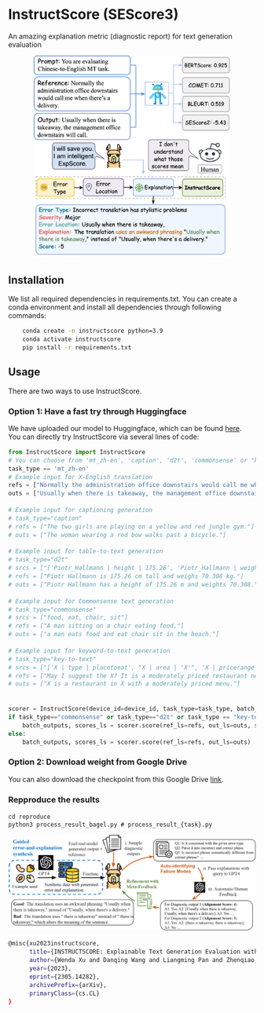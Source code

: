 # InstructScore (SEScore3)

An amazing explanation metric (diagnostic report) for text generation evaluation

<div  align="center"> 
<img src="figs/InstructScore_teaser.jpg" width=400px>
</div>

## Installation
We list all required dependencies in requirements.txt. You can create a conda environment and install all dependencies through following commands:

```bash
    conda create -n instructscore python=3.9
    conda activate instructscore
    pip install -r requirements.txt
```

## Usage
There are two ways to use InstructScore.

### Option 1: Have a fast try through Huggingface
We have uploaded our model to Huggingface, which can be found [here](https://huggingface.co/xu1998hz/InstructScore).
You can directly try InstructScore via several lines of code:

```python
from InstructScore import InstructScore
# You can choose from 'mt_zh-en', 'caption', 'd2t', 'commonsense' or "key-to-text" to reproduce results in the paper
task_type == 'mt_zh-en' 
# Example input for X-English translation
refs = ["Normally the administration office downstairs would call me when there’s a delivery."]
outs = ["Usually when there is takeaway, the management office downstairs will call."]

# Example input for captioning generation
# task_type="caption"
# refs = ["The two girls are playing on a yellow and red jungle gym."]
# outs = ["The woman wearing a red bow walks past a bicycle."]

# Example input for table-to-text generation
# task_type="d2t"
# srcs = ["['Piotr_Hallmann | height | 175.26', 'Piotr_Hallmann | weight | 70.308']"]
# refs = ["Piotr Hallmann is 175.26 cm tall and weighs 70.308 kg."]
# outs = ["Piotr Hallmann has a height of 175.26 m and weights 70.308."]

# Example input for Commonsense text generation
# task_type="commonsense"
# srcs = ["food, eat, chair, sit"]
# refs = ["A man sitting on a chair eating food."]
# outs = ["a man eats food and eat chair sit in the beach."]

# Example input for keyword-to-text generation
# task_type="key-to-text"
# srcs = ["['X | type | placetoeat', "X | area | 'X'", 'X | pricerange | moderate', 'X | eattype | restaurant']"]
# refs = ["May I suggest the X? It is a moderately priced restaurant near X."]
# outs = ["X is a restaurant in X with a moderately priced menu."]


scorer = InstructScore(device_id=device_id, task_type=task_type, batch_size=6)
if task_type=="commonsense" or task_type=="d2t" or task_type == "key-to-text":
    batch_outputs, scores_ls = scorer.score(ref_ls=refs, out_ls=outs, src_ls=srcs)
else:
    batch_outputs, scores_ls = scorer.score(ref_ls=refs, out_ls=outs)
```


### Option 2: Download weight from Google Drive

You can also download the checkpoint from this Google Drive [link](https://drive.google.com/drive/folders/1seBqoewWHgu7I_AmZ6FE-_3EcJ3mGWQ2?usp=sharing).

### Repproduce the results

```
cd reproduce
python3 process_result_bagel.py # process_result_{task}.py
```

![Overview](figs/instructscore_main.png)

```bash
@misc{xu2023instructscore,
      title={INSTRUCTSCORE: Explainable Text Generation Evaluation with Finegrained Feedback}, 
      author={Wenda Xu and Danqing Wang and Liangming Pan and Zhenqiao Song and Markus Freitag and William Yang Wang and Lei Li},
      year={2023},
      eprint={2305.14282},
      archivePrefix={arXiv},
      primaryClass={cs.CL}
}
```
